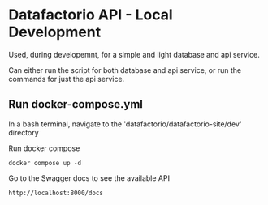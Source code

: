 # Datafactorio API - Local Development

Used, during developemnt, for a simple and light database and api service. 

Can either run the script for both database and api service, or run the commands for just the api service. 

## Run docker-compose.yml

In a bash terminal, navigate to the 'datafactorio/datafactorio-site/dev' directory

Run docker compose

`docker compose up -d`
 
Go to the Swagger docs to see the available API

`http://localhost:8000/docs`
